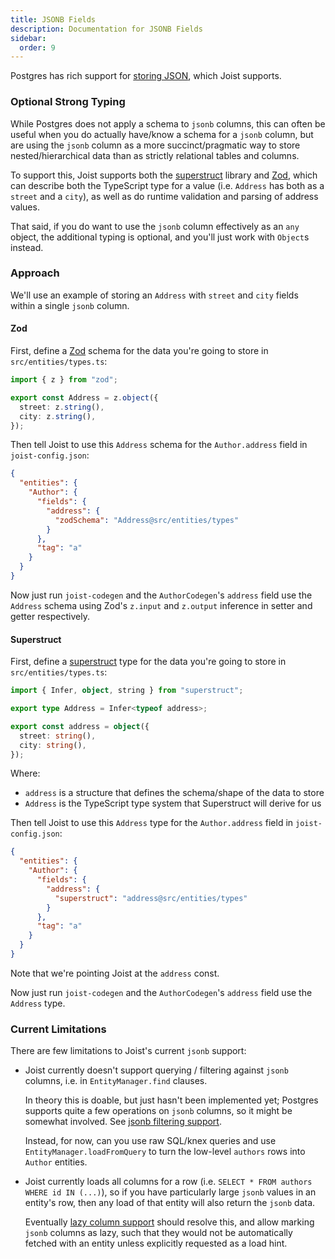 ```yaml
---
title: JSONB Fields
description: Documentation for JSONB Fields
sidebar:
  order: 9
---
```


Postgres has rich support for [storing JSON](https://www.postgresql.org/docs/current/datatype-json.html), which Joist supports.

### Optional Strong Typing

While Postgres does not apply a schema to `jsonb` columns, this can often be useful when you do actually have/know a schema for a `jsonb` column, but are using the `jsonb` column as a more succinct/pragmatic way to store nested/hierarchical data than as strictly relational tables and columns.

To support this, Joist supports both the [superstruct](https://docs.superstructjs.org/) library and [Zod](https://zod.dev/), which can describe both the TypeScript type for a value (i.e. `Address` has both as a `street` and a `city`), as well as do runtime validation and parsing of address values.

That said, if you do want to use the `jsonb` column effectively as an `any` object, the additional typing is optional, and you'll just work with `Object`s instead.

### Approach

We'll use an example of storing an `Address` with `street` and `city` fields within a single `jsonb` column.

#### Zod
First, define a [Zod](https://zod.dev/) schema for the data you're going to store in `src/entities/types.ts`:

```typescript
import { z } from "zod";

export const Address = z.object({
  street: z.string(),
  city: z.string(),
});
```

Then tell Joist to use this `Address` schema for the `Author.address` field in `joist-config.json`:

```json
{
  "entities": {
    "Author": {
      "fields": {
        "address": {
          "zodSchema": "Address@src/entities/types"
        }
      },
      "tag": "a"
    }
  }
}
```

Now just run `joist-codegen` and the `AuthorCodegen`'s `address` field use the `Address` schema using Zod's `z.input` and `z.output` inference in setter and getter respectively.

#### Superstruct
First, define a [superstruct](https://docs.superstructjs.org/) type for the data you're going to store in `src/entities/types.ts`:

```typescript
import { Infer, object, string } from "superstruct";

export type Address = Infer<typeof address>;

export const address = object({
  street: string(),
  city: string(),
});
```

Where:

- `address` is a structure that defines the schema/shape of the data to store
- `Address` is the TypeScript type system that Superstruct will derive for us

Then tell Joist to use this `Address` type for the `Author.address` field in `joist-config.json`:

```json
{
  "entities": {
    "Author": {
      "fields": {
        "address": {
          "superstruct": "address@src/entities/types"
        }
      },
      "tag": "a"
    }
  }
}
```

Note that we're pointing Joist at the `address` const.

Now just run `joist-codegen` and the `AuthorCodegen`'s `address` field use the `Address` type.

### Current Limitations

There are few limitations to Joist's current `jsonb` support:

- Joist currently doesn't support querying / filtering against `jsonb` columns, i.e. in `EntityManager.find` clauses.

  In theory this is doable, but just hasn't been implemented yet; Postgres supports quite a few operations on `jsonb` columns, so it might be somewhat involved. See [jsonb filtering support](https://github.com/joist-orm/joist-orm/issues/230).

  Instead, for now, can you use raw SQL/knex queries and use `EntityManager.loadFromQuery` to turn the low-level `authors` rows into `Author` entities.

- Joist currently loads all columns for a row (i.e. `SELECT * FROM authors WHERE id IN (...)`), so if you have particularly large `jsonb` values in an entity's row, then any load of that entity will also return the `jsonb` data.

  Eventually [lazy column support](https://github.com/joist-orm/joist-orm/issues/178) should resolve this, and allow marking `jsonb` columns as lazy, such that they would not be automatically fetched with an entity unless explicitly requested as a load hint.
